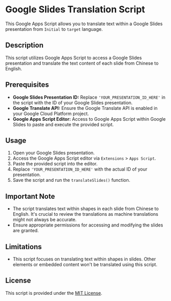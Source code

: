 # Google Slides Translation Script

This Google Apps Script allows you to translate text within a Google Slides presentation from `Initial` to `target` language.

## Description

This script utilizes Google Apps Script to access a Google Slides presentation and translate the text content of each slide from Chinese to English.

## Prerequisites

- **Google Slides Presentation ID:** Replace `'YOUR_PRESENTATION_ID_HERE'` in the script with the ID of your Google Slides presentation.
- **Google Translate API:** Ensure the Google Translate API is enabled in your Google Cloud Platform project.
- **Google Apps Script Editor:** Access to Google Apps Script within Google Slides to paste and execute the provided script.

## Usage

1. Open your Google Slides presentation.
2. Access the Google Apps Script editor via `Extensions` > `Apps Script`.
3. Paste the provided script into the editor.
4. Replace `'YOUR_PRESENTATION_ID_HERE'` with the actual ID of your presentation.
5. Save the script and run the `translateSlides()` function.

## Important Note

- The script translates text within shapes in each slide from Chinese to English. It's crucial to review the translations as machine translations might not always be accurate.
- Ensure appropriate permissions for accessing and modifying the slides are granted.

## Limitations

- This script focuses on translating text within shapes in slides. Other elements or embedded content won't be translated using this script.

## License

This script is provided under the [MIT License](https://opensource.org/licenses/MIT).
